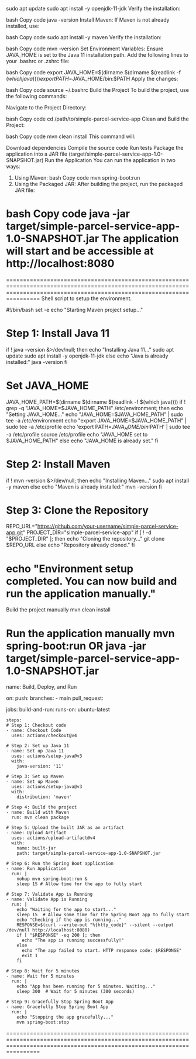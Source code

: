 sudo apt update
sudo apt install -y openjdk-11-jdk
Verify the installation:

bash
Copy code
java -version
Install Maven: If Maven is not already installed, use:

bash
Copy code
sudo apt install -y maven
Verify the installation:

bash
Copy code
mvn -version
Set Environment Variables: Ensure JAVA_HOME is set to the Java 11 installation path. Add the following lines to your .bashrc or .zshrc file:

bash
Copy code
export JAVA_HOME=$(dirname $(dirname $(readlink -f $(which java))))
export PATH=$JAVA_HOME/bin:$PATH
Apply the changes:

bash
Copy code
source ~/.bashrc
Build the Project
To build the project, use the following commands:

Navigate to the Project Directory:

bash
Copy code
cd /path/to/simple-parcel-service-app
Clean and Build the Project:

bash
Copy code
mvn clean install
This command will:

Download dependencies
Compile the source code
Run tests
Package the application into a JAR file (target/simple-parcel-service-app-1.0-SNAPSHOT.jar)
Run the Application
You can run the application in two ways:

1. Using Maven:
bash
Copy code
mvn spring-boot:run
2. Using the Packaged JAR:
After building the project, run the packaged JAR file:

bash
Copy code
java -jar target/simple-parcel-service-app-1.0-SNAPSHOT.jar
The application will start and be accessible at http://localhost:8080
===========================================================================================================================================================================
============================================================================================================================================================================
Shell script to setup the environment.

#!/bin/bash
set -e
echo "Starting Maven project setup..."

# Step 1: Install Java 11
if ! java -version &>/dev/null; then
    echo "Installing Java 11..."
    sudo apt update
    sudo apt install -y openjdk-11-jdk
else
    echo "Java is already installed:"
    java -version
fi

# Set JAVA_HOME
JAVA_HOME_PATH=$(dirname $(dirname $(readlink -f $(which java))))
if ! grep -q "JAVA_HOME=$JAVA_HOME_PATH" /etc/environment; then
    echo "Setting JAVA_HOME..."
    echo "JAVA_HOME=$JAVA_HOME_PATH" | sudo tee -a /etc/environment
    echo "export JAVA_HOME=$JAVA_HOME_PATH" | sudo tee -a /etc/profile
    echo 'export PATH=$JAVA_HOME/bin:$PATH' | sudo tee -a /etc/profile
    source /etc/profile
    echo "JAVA_HOME set to $JAVA_HOME_PATH"
else
    echo "JAVA_HOME is already set."
fi

# Step 2: Install Maven
if ! mvn -version &>/dev/null; then
    echo "Installing Maven..."
    sudo apt install -y maven
else
    echo "Maven is already installed:"
    mvn -version
fi

# Step 3: Clone the Repository
REPO_URL="https://github.com/your-username/simple-parcel-service-app.git"
PROJECT_DIR="simple-parcel-service-app"
if [ ! -d "$PROJECT_DIR" ]; then
    echo "Cloning the repository..."
    git clone $REPO_URL
else
    echo "Repository already cloned."
fi

echo "Environment setup completed. You can now build and run the application manually."
==============================================================================================================================================================================
Build the project manually
mvn clean install

Run the application manually
mvn spring-boot:run
OR
java -jar target/simple-parcel-service-app-1.0-SNAPSHOT.jar
==============================================================================================================================================================================

name: Build, Deploy, and Run

on:
  push:
    branches:
      - main
  pull_request:

jobs:
  build-and-run:
    runs-on: ubuntu-latest

    steps:
    # Step 1: Checkout code
    - name: Checkout Code
      uses: actions/checkout@v4

    # Step 2: Set up Java 11
    - name: Set up Java 11
      uses: actions/setup-java@v3
      with:
        java-version: '11'

    # Step 3: Set up Maven
    - name: Set up Maven
      uses: actions/setup-java@v3
      with:
        distribution: 'maven'

    # Step 4: Build the project
    - name: Build with Maven
      run: mvn clean package

    # Step 5: Upload the built JAR as an artifact
    - name: Upload Artifact
      uses: actions/upload-artifact@v4
      with:
        name: built-jar
        path: target/simple-parcel-service-app-1.0-SNAPSHOT.jar

    # Step 6: Run the Spring Boot application
    - name: Run Application
      run: |
        nohup mvn spring-boot:run &
        sleep 15 # Allow time for the app to fully start

    # Step 7: Validate App is Running
    - name: Validate App is Running
      run: |
        echo "Waiting for the app to start..."
        sleep 15  # Allow some time for the Spring Boot app to fully start
        echo "Checking if the app is running..."
        RESPONSE=$(curl --write-out "%{http_code}" --silent --output /dev/null http://localhost:8080)
        if [ "$RESPONSE" -eq 200 ]; then
          echo "The app is running successfully!"
        else
          echo "The app failed to start. HTTP response code: $RESPONSE"
          exit 1
        fi

    # Step 8: Wait for 5 minutes
    - name: Wait for 5 minutes
      run: |
        echo "App has been running for 5 minutes. Waiting..."
        sleep 300  # Wait for 5 minutes (300 seconds)

    # Step 9: Gracefully Stop Spring Boot App
    - name: Gracefully Stop Spring Boot App
      run: |
        echo "Stopping the app gracefully..."
        mvn spring-boot:stop
============================================================================================================================================================================


